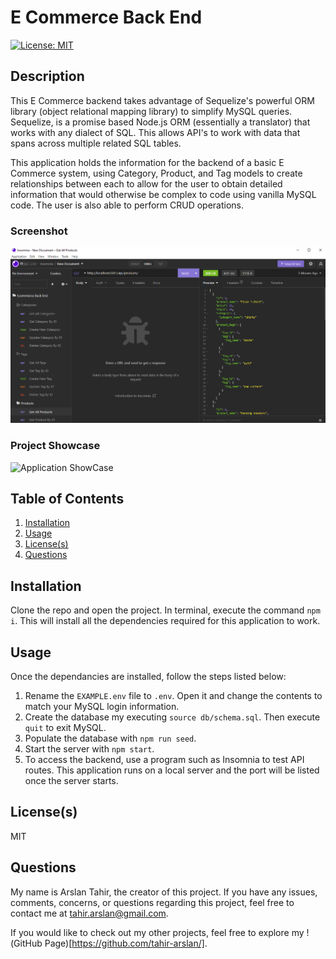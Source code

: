 # E Commerce Back End
[![License: MIT](https://img.shields.io/badge/License-MIT-yellow.svg)](https://opensource.org/licenses/MIT) 

## Description
This E Commerce backend takes advantage of Sequelize's powerful ORM library (object relational mapping library) to simplify MySQL queries. Sequelize, is a promise based Node.js ORM (essentially a translator) that works with any dialect of SQL. This allows API's to work with data that spans across multiple related SQL tables.

This application holds the information for the backend of a basic E Commerce system, using Category, Product, and Tag models to create relationships between each to allow for the user to obtain detailed information that would otherwise be complex to code using vanilla MySQL code. The user is also able to perform CRUD operations.

### Screenshot
![Screenshot](/public/assets/images/screenshot.png)

### Project Showcase
![Application ShowCase](https://drive.google.com/file/d/1iVT9oXrX14i7XdoouMw2Sabk2E_Wiq03/view)

## Table of Contents
1. [Installation](#installation)
2. [Usage](#usage)
3. [License(s)](#licenses)
4. [Questions](#questions)

## Installation
Clone the repo and open the project. In terminal, execute the command `npm i`. This will install all the dependencies required for this application to work.

## Usage
Once the dependancies are installed, follow the steps listed below:
1. Rename the `EXAMPLE.env` file to `.env`. Open it and change the contents to match your MySQL login information.
2. Create the database my executing `source db/schema.sql`. Then execute `quit` to exit MySQL.
3. Populate the database with `npm run seed`.
4. Start the server with `npm start`.
5. To access the backend, use a program such as Insomnia to test API routes. This application runs on a local server and the port will be listed once the server starts.

## License(s)
MIT

## Questions
My name is Arslan Tahir, the creator of this project. If you have any issues, comments, concerns, or questions regarding this project, feel free to contact me at tahir.arslan@gmail.com.

If you would like to check out my other projects, feel free to explore my !(GitHub Page)[https://github.com/tahir-arslan/].
    